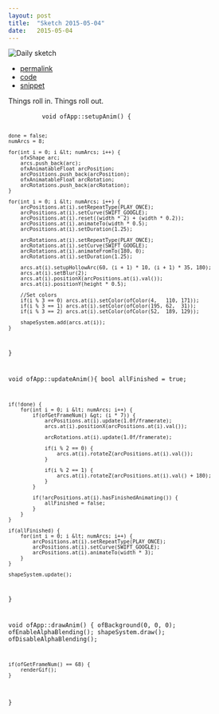 ```yaml
---
layout: post
title:  "Sketch 2015-05-04"
date:   2015-05-04
---
```

![Daily sketch](https://github.com/dailysketches/sketches-2015-04-22/blob/master/openFrameworks/2015-05-04.gif?raw=true)
<div class="code">
	<ul>
		<li><a href="{% post_url 2015-05-04-sketch %}">permalink</a></li>
		<li><a href="https://github.com/dailysketches/dailySketches/tree/master/sketches/2015-05-04">code</a></li>
		<li><a href="#" class="snippet-button">snippet</a></li>
	</ul>
	<p>Things roll in. Things roll out.</p>
	<pre class="snippet">
		<code class="cpp">void ofApp::setupAnim() {
    
    done = false;
    numArcs = 8;
    
    for(int i = 0; i &lt; numArcs; i++) {
        ofxShape arc;
        arcs.push_back(arc);
        ofxAnimatableFloat arcPosition;
        arcPositions.push_back(arcPosition);
        ofxAnimatableFloat arcRotation;
        arcRotations.push_back(arcRotation);
    }
    
    for(int i = 0; i &lt; numArcs; i++) {
        arcPositions.at(i).setRepeatType(PLAY_ONCE);
        arcPositions.at(i).setCurve(SWIFT_GOOGLE);
        arcPositions.at(i).reset((width * 2) + (width * 0.2));
        arcPositions.at(i).animateTo(width * 0.5);
        arcPositions.at(i).setDuration(1.25);
        
        arcRotations.at(i).setRepeatType(PLAY_ONCE);
        arcRotations.at(i).setCurve(SWIFT_GOOGLE);
        arcRotations.at(i).animateFromTo(180, 0);
        arcRotations.at(i).setDuration(1.25);
        
        arcs.at(i).setupHollowArc(60, (i + 1) * 10, (i + 1) * 35, 180);
        arcs.at(i).setBlur(2);
        arcs.at(i).positionX(arcPositions.at(i).val());
        arcs.at(i).positionY(height * 0.5);
        
        //Set colors
        if(i % 3 == 0) arcs.at(i).setColor(ofColor(4,   110, 171));
        if(i % 3 == 1) arcs.at(i).setColor(ofColor(195, 62,  31));
        if(i % 3 == 2) arcs.at(i).setColor(ofColor(52,  189, 129));
        
        shapeSystem.add(arcs.at(i));
    }
}

void ofApp::updateAnim(){
    bool allFinished = true;
    
    if(!done) {
        for(int i = 0; i &lt; numArcs; i++) {
            if(ofGetFrameNum() &gt; (i * 7)) {
                arcPositions.at(i).update(1.0f/framerate);
                arcs.at(i).positionX(arcPositions.at(i).val());
        
                arcRotations.at(i).update(1.0f/framerate);
            
                if(i % 2 == 0) {
                    arcs.at(i).rotateZ(arcPositions.at(i).val());
                }
            
                if(i % 2 == 1) {
                    arcs.at(i).rotateZ(arcPositions.at(i).val() + 180);
                }
            }
        
            if(!arcPositions.at(i).hasFinishedAnimating()) {
                allFinished = false;
            }
        }
    }
    
    if(allFinished) {
        for(int i = 0; i &lt; numArcs; i++) {
            arcPositions.at(i).setRepeatType(PLAY_ONCE);
            arcPositions.at(i).setCurve(SWIFT_GOOGLE);
            arcPositions.at(i).animateTo(width * 3);
        }
    }
    
    shapeSystem.update();
}

void ofApp::drawAnim() {
    ofBackground(0, 0, 0);
    ofEnableAlphaBlending();
    shapeSystem.draw();
    ofDisableAlphaBlending();
    
    if(ofGetFrameNum() == 68) {
        renderGif();
    }
}</code>
	</pre>
</div>

